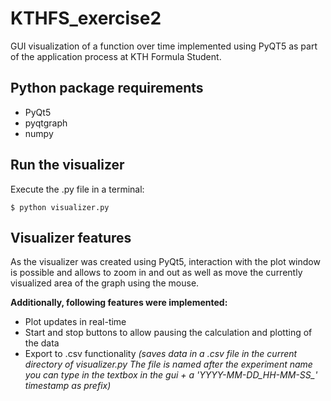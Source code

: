 # KTHFS_exercise2
GUI visualization of a function over time implemented using PyQT5 as part of the application process at KTH Formula Student.

## Python package requirements
- PyQt5
- pyqtgraph
- numpy

## Run the visualizer
Execute the .py file in a terminal:
    
    $ python visualizer.py

## Visualizer features
As the visualizer was created using PyQt5, interaction with the plot window is possible and allows to zoom in and out as well as move the currently visualized area of the graph using the mouse.

**Additionally, following features were implemented:**
- Plot updates in real-time
- Start and stop buttons to allow pausing the calculation and plotting of the data
- Export to .csv functionality *(saves data in a .csv file in the current directory of visualizer.py The file is named after the experiment name you can type in the textbox in the gui + a 'YYYY-MM-DD_HH-MM-SS_' timestamp as prefix)*
